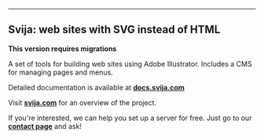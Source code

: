 -----------------------------------------
Svija: web sites with SVG instead of HTML
-----------------------------------------

**This version requires migrations**

A set of tools for building web sites using Adobe Illustrator.
Includes a CMS for managing pages and menus.

Detailed documentation is available at **[docs.svija.com][1]**

Visit **[svija.com][2]** for an overview of the project.

If you're interested, we can help you set up a server for free.
Just go to our **[contact page][3]** and ask!

[1]: https://docs.svija.com "Visit the documentation site"
[2]: https://svija.com "Visit the main site"
[3]: https://svija.com/en/contact "Contact us"
